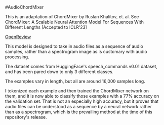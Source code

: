 #AudioChordMixer

This is an adaptation of ChordMixer by Ruslan Khalitov, et. al. See ChordMixer: A Scalable Neural Attention Model For Sequences With Different Lengths [Accepted to ICLR'23]

[OpenReview](https://openreview.net/forum?id=E8mzu3JbdR)


This model is designed to take in audio files as a sequence of audio samples, rather than a spectrogram image as is customary with audio processing.

The dataset comes from HuggingFace's speech_commands v0.01 dataset, and has been pared down to only 3 different classes.

The examples vary in length, but all are around 16,000 samples long.  

I tokenized each example and then trained the ChordMixer network on them, and it is now able to classify those examples with a 77% accuracy on the validation set.  That is not an especially high accuracy, but it proves that audio files can be understood as a sequence by a neural network rather than as a spectrogram, which is the prevailing method at the time of this repository's release.
